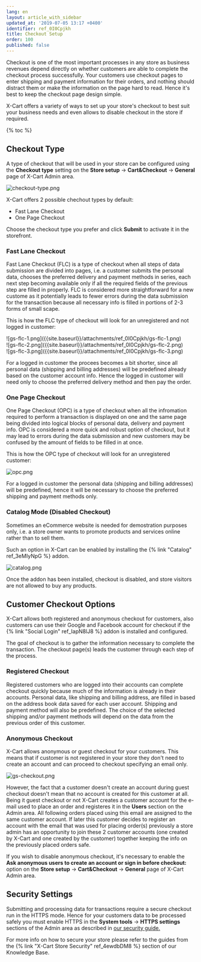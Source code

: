 ```yaml
---
lang: en
layout: article_with_sidebar
updated_at: '2019-07-05 13:17 +0400'
identifier: ref_0I0Cpjkh
title: Checkout Setup
order: 100
published: false
---
```

Checkout is one of the most important processes in any store as business revenues depend directly on whether customers are able to complete the checkout process successfully. Your customers use checkout pages to enter shipping and payment information for their orders, and nothing should distract them or make the information on the page hard to read. Hence it's best to keep the checkout page design simple. 

X-Cart offers a variety of ways to set up your store's checkout to best suit your business needs and even allows to disable checkout in the store if required. 

{% toc %}

## Checkout Type

A type of checkout that will be used in your store can be configured using the **Checkout type** setting on the **Store setup** -> **Cart&Checkout** -> **General** page of X-Cart Admin area.

![checkout-type.png]({{site.baseurl}}/attachments/ref_0I0Cpjkh/checkout-type.png)

X-Cart offers 2 possible chechout types by default:
* Fast Lane Checkout
* One Page Checkout 

Choose the checkout type you prefer and click **Submit** to activate it in the storefront.

### Fast Lane Checkout

Fast Lane Checkout (FLC) is a type of checkout when all steps of data submission are divided into pages, i.e. a customer submits the personal data, chooses the preferred delivery and payment methods in series, each next step becoming available only if all the required fields of the previous step are filled in properly. FLC is considered more straightforward for a new custome as it potentially leads to fewer errors during the data submission for the transaction because all necessary info is filled in portions of 2-3 forms of small scape.

This is how the FLC type of checkout will look for an unregistered and not logged in customer:

<div class="ui stackable three column grid">
  <div class="column" markdown="span">![gs-flc-1.png]({{site.baseurl}}/attachments/ref_0I0Cpjkh/gs-flc-1.png)</div>
  <div class="column" markdown="span">![gs-flc-2.png]({{site.baseurl}}/attachments/ref_0I0Cpjkh/gs-flc-2.png)</div>
  <div class="column" markdown="span">![gs-flc-3.png]({{site.baseurl}}/attachments/ref_0I0Cpjkh/gs-flc-3.png)</div>
</div>

For a logged in customer the procees becomes a bit shorter, since all personal data (shipping and billing addresses) will be predefined already based on the customer account info. Hence the logged in customer will need only to choose the preferred delivery method and then pay the order.

### One Page Checkout

One Page Checkout (OPC) is a type of checkout when all the infromation required to perform a transaction is displayed on one and the same page being divided into logical blocks of personal data, delivery and payment info.  OPC is considered a more quick and robust option of checkout, but it may lead to errors during the data submission and new customers may be confused by the amount of fields to be filled in at once.

This is how the OPC type of checkout will look for an unregistered customer:

![opc.png]({{site.baseurl}}/attachments/ref_0I0Cpjkh/opc.png)

For a logged in customer the personal data (shipping and billing addresses) will be predefined, hence it will be necessary to choose the preferred shipping and payment methods only.

### Catalog Mode (Disabled Checkout)

Sometimes an eCommerce website is needed for demostration purposes only, i.e. a store owner wants to promote products and services online rather than to sell them. 

Such an option in X-Cart can be enabled by installing the {% link "Catalog" ref_3eMIyNpG %} addon.

![catalog.png]({{site.baseurl}}/attachments/ref_0I0Cpjkh/catalog.png)

Once the addon has been installed, checkout is disabled, and store visitors are not allowed to buy any products.

## Customer Checkout Options

X-Cart allows both registered and anonymous checkout for customers, also customers can use their Google and Facebook account for checkout if the {% link "Social Login" ref_IapN8lJ8 %} addon is installed and configured.

The goal of checkout is to gather the information necessary to complete the transaction. The checkout page(s) leads the customer through each step of the process. 

### Registered Checkout

Registered customers who are logged into their accounts can complete checkout quickly because much of the information is already in their accounts. Personal data, like shipping and billing address, are filled in based on the address book data saved for each user account. Shipping and payment method will also be predefined. The choice of the selected shipping and/or payment methods will depend on the data from the previous order of this customer.

### Anonymous Checkout

X-Cart allows anonymous or guest checkout for your customers. This means that if customer is not registered in your store they don't need to create an account and can proceed to checkout specifying an email only. 

![gs-checkout.png]({{site.baseurl}}/attachments/ref_0I0Cpjkh/gs-checkout.png)

However, the fact that a customer doesn't create an account during guest checkout doesn't mean that no account is created for this customer at all. Being it guest checkout or not X-Cart creates a customer account for the e-mail used to place an order and registeres it in the **Users** section on the Admin area. All following orders placed using this email are assigned to the same customer account. If later this customer decides to register an account with the email that was used for placing order(s) previously a store admin has an opportunity to join these 2 customer accounts (one created by X-Cart and one created by the customer) together keeping the info on the previously placed orders safe.

If you wish to disable anonymous checkout, it's necessary to enable the **Ask anonymous users to create an account or sign in before checkout:** option on the **Store setup** -> **Cart&Checkout** -> **General** page of X-Cart Admin area.

## Security Settings

Submitting and processing data for transactions require a secure checkout run in the HTTPS mode. Hence for your customers data to be processed safely you must enable HTTPS in the **System tools** -> **HTTPS settings** sections of the Admin area as described in [our security guide.](https://kb.x-cart.com/general_setup/store_security/security_guide.html#step-2-use-ssl-certificates "Checkout Setup")

For more info on how to secure your store please refer to the guides from the {% link "X-Cart Store Security" ref_4ewdbDM8 %} section of our Knowledge Base.